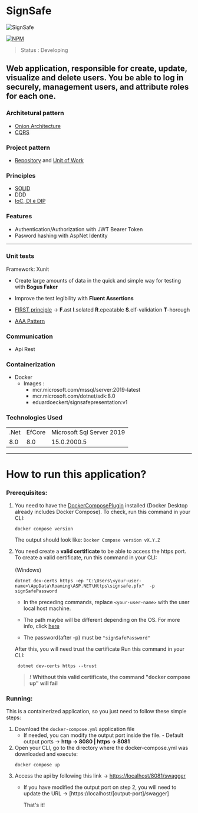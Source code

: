 # SignSafe
![SignSafe](https://github.com/EduardoEckert/SignSafe/assets/89213922/6633e139-4cf6-41ff-ba04-4bc983607b3f)

[![NPM](https://img.shields.io/badge/license-MIT-green)](https://github.com/EduardoEckert/SignSafe/blob/develop/LICENSE)

> Status : Developing

## Web application, responsible for create, update, visualize and delete users. You be able to log in securely, management users, and attribute roles for each one.

### Architetural pattern
* [Onion Architecture](https://codewithmukesh.com/blog/onion-architecture-in-aspnet-core/)
* [CQRS](https://learn.microsoft.com/pt-br/azure/architecture/patterns/cqrs)

### Project pattern
* [Repository](https://learn.microsoft.com/en-us/aspnet/mvc/overview/older-versions/getting-started-with-ef-5-using-mvc-4/implementing-the-repository-and-unit-of-work-patterns-in-an-asp-net-mvc-application) and [Unit of Work](https://learn.microsoft.com/en-us/aspnet/mvc/overview/older-versions/getting-started-with-ef-5-using-mvc-4/implementing-the-repository-and-unit-of-work-patterns-in-an-asp-net-mvc-application)

### Principles
* [SOLID](https://medium.com/@lucas.and227/the-solid-principles-in-c-319755838805#:~:text=The%20SOLID%20principles%20%E2%80%94%20Single%20Responsibility%20Principle%2C%20Open%2FClosed%20Principle,maintainable%2C%20and%20extensible%20C%23%20code.) 
* DDD
* [IoC, DI e DIP](https://balta.io/blog/inversion-of-control)

### Features
* Authentication/Authorization with JWT Bearer Token
* Pasword hashing with AspNet Identity
---
### Unit tests
Framework: Xunit
* Create large amounts of data in the quick and simple way for testing with **Bogus Faker**
* Improve the test legibility with **Fluent Assertions**

* [FIRST principle](https://medium.com/@tasdikrahman/f-i-r-s-t-principles-of-testing-1a497acda8d6) ->
**F**.ast
**I**.solated
**R**.epeatable
**S**.elf-validation
**T**-horough

* [AAA Pattern](https://medium.com/@pjbgf/title-testing-code-ocd-and-the-aaa-pattern-df453975ab80)

### Communication
* Api Rest

### Containerization
* Docker
  - Images : 
     - mcr.microsoft.com/mssql/server:2019-latest
     - mcr.microsoft.com/dotnet/sdk:8.0
     - eduardoeckert/signsafepresentation:v1

### Technologies Used 
<table> 
<tr>
 
 <td>.Net</td>
 <td>EfCore</td>
 <td>Microsoft Sql Server 2019</td>
 
</tr>
<tr>
 
 <td>8.0</td>
 <td>8.0</td>
 <td>15.0.2000.5</td>
 
</tr>
</table>

---

# How to run this application?

### Prerequisites:
  1. You need to have the [DockerComposePlugin](https://docs.docker.com/compose/install) installed (Docker Desktop already includes Docker Compose).
     To check, run this command in your CLI:
     ```
     docker compose version
     ```
     The output should look like: `Docker Compose version vX.Y.Z`
    
  2. You need create a **valid certificate** to be able to access the https port.
     To create a valid certificate, run this command in your CLI:
<br><br/>
   (Windows)
     ```
     dotnet dev-certs https -ep "C:\Users\<your-user-name>\AppData\Roaming\ASP.NET\Https\signsafe.pfx"  -p signSafePassword
     ```
     * In the preceding commands, replace `<your-user-name>` with the user local host machine.
     
     * The path maybe will be different depending on the OS. For more info, click [here](https://learn.microsoft.com/en-us/aspnet/core/security/docker-compose-https?view=aspnetcore-9.0)
     
     * The password(after -p) must be `"signSafePassword"`

     After this, you will need trust the certificate
     Run this command in your CLI:
     ```
      dotnet dev-certs https --trust
     ```
      > ***!* Whithout this valid certificate, the command "docker compose up" will fail**

      
### Running:
This is a containerized application, so you just need to follow these simple steps:
1. Download the `docker-compose.yml` application file
   * If needed, you can modify the output port inside the file. - Default output ports -> **http -> 8080 | https -> 8081**
2. Open your CLI, go to the directory where the docker-compose.yml was downloaded and execute:
   ```
   docker compose up
   ```
3. Access the api by following this link -> [https://localhost/8081/swagger](https://localhost:8081/swagger/index.html)
   * If you have modified the output port on step 2, you will need to update the URL -> [https://localhost/[output-port]/swagger]
  
     That's it!
